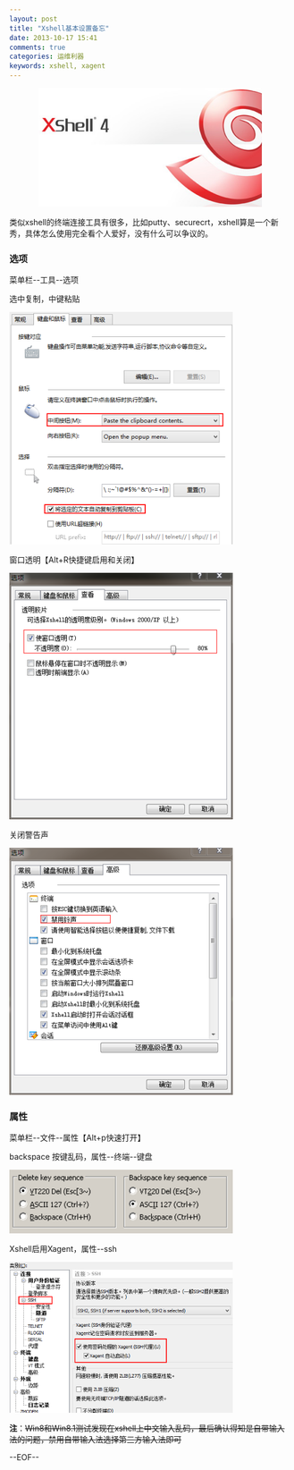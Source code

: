```yaml
---
layout: post
title: "Xshell基本设置备忘"
date: 2013-10-17 15:41
comments: true
categories: 运维利器
keywords: xshell, xagent
---
```


<center><img src="/images/xshell/xshell6.png" width="400"></center>

类似xshell的终端连接工具有很多，比如putty、securecrt，xshell算是一个新秀，具体怎么使用完全看个人爱好，没有什么可以争议的。


### 选项

菜单栏--工具--选项

选中复制，中键粘贴

<img src="/images/xshell/xshell4.png" width="400">

窗口透明【Alt+R快捷键启用和关闭】

<img src="/images/xshell/xshell2.png" width="400">

关闭警告声

<img src="/images/xshell/xshell3.png" width="400">

### 属性

菜单栏--文件--属性【Alt+p快速打开】

backspace 按键乱码，属性--终端--键盘

<img src="/images/xshell/xshell1.png" width="400">

Xshell启用Xagent，属性--ssh

<img src="/images/xshell/xshell5.png" width="400">

__注__：<s>Win8和Win8.1测试发现在xshell上中文输入乱码，最后确认得知是自带输入法的问题，禁用自带输入法选择第三方输入法即可</s>

--EOF--
